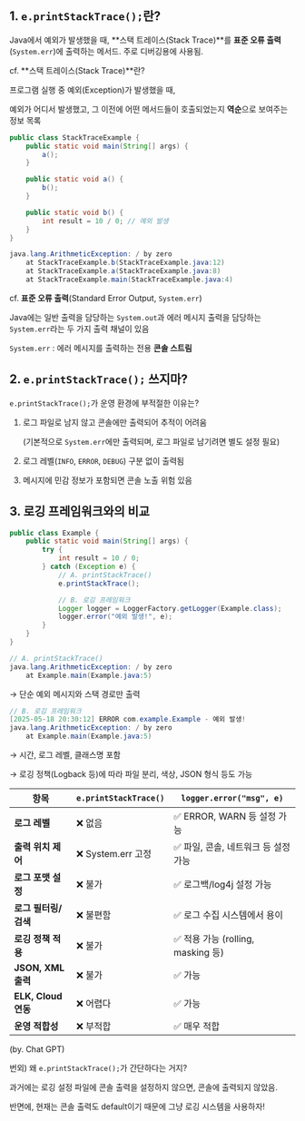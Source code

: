 ## 1. `e.printStackTrace();`란?

Java에서 예외가 발생했을 때, **스택 트레이스(Stack Trace)**를 **표준 오류 출력**(`System.err`)에 출력하는 메서드. 주로 디버깅용에 사용됨.

cf. **스택 트레이스(Stack Trace)**란?

프로그램 실행 중 예외(Exception)가 발생했을 때,

예외가 어디서 발생했고, 그 이전에 어떤 메서드들이 호출되었는지 **역순**으로 보여주는 정보 목록

```java
public class StackTraceExample {
    public static void main(String[] args) {
        a();
    }

    public static void a() {
        b();
    }

    public static void b() {
        int result = 10 / 0; // 예외 발생
    }
}
```

```java
java.lang.ArithmeticException: / by zero
	at StackTraceExample.b(StackTraceExample.java:12)
	at StackTraceExample.a(StackTraceExample.java:8)
	at StackTraceExample.main(StackTraceExample.java:4)
```

cf. **표준 오류 출력**(Standard Error Output, `System.err`)

Java에는 일반 출력을 담당하는 `System.out`과 에러 메시지 출력을 담당하는 `System.err`라는 두 가지 출력 채널이 있음

`System.err` : 에러 메시지를 출력하는 전용 **콘솔 스트림**

## 2. `e.printStackTrace();` 쓰지마?

`e.printStackTrace();`가 운영 환경에 부적절한 이유는?

1. 로그 파일로 남지 않고 콘솔에만 출력되어 추적이 어려움

   (기본적으로 `System.err`에만 출력되며, 로그 파일로 남기려면 별도 설정 필요)

2. 로그 레벨(`INFO`, `ERROR`, `DEBUG`) 구분 없이 출력됨
3. 메시지에 민감 정보가 포함되면 콘솔 노출 위험 있음

## 3. 로깅 프레임워크와의 비교

```java
public class Example {
    public static void main(String[] args) {
        try {
            int result = 10 / 0;
        } catch (Exception e) {
            // A. printStackTrace()
            e.printStackTrace();

            // B. 로깅 프레임워크
            Logger logger = LoggerFactory.getLogger(Example.class);
            logger.error("예외 발생!", e);
        }
    }
}

```

```java
// A. printStackTrace()
java.lang.ArithmeticException: / by zero
	at Example.main(Example.java:5)
```

→ 단순 예외 메시지와 스택 경로만 출력

```java
// B. 로깅 프레임워크
[2025-05-18 20:30:12] ERROR com.example.Example - 예외 발생!
java.lang.ArithmeticException: / by zero
	at Example.main(Example.java:5)
```

→ 시간, 로그 레벨, 클래스명 포함

→ 로깅 정책(Logback 등)에 따라 파일 분리, 색상, JSON 형식 등도 가능

| 항목 | `e.printStackTrace()` | `logger.error("msg", e)` |
| --- | --- | --- |
| **로그 레벨** | ❌ 없음 | ✅ ERROR, WARN 등 설정 가능 |
| **출력 위치 제어** | ❌ System.err 고정 | ✅ 파일, 콘솔, 네트워크 등 설정 가능 |
| **로그 포맷 설정** | ❌ 불가 | ✅ 로그백/log4j 설정 가능 |
| **로그 필터링/검색** | ❌ 불편함 | ✅ 로그 수집 시스템에서 용이 |
| **로깅 정책 적용** | ❌ 불가 | ✅ 적용 가능 (rolling, masking 등) |
| **JSON, XML 출력** | ❌ 불가 | ✅ 가능 |
| **ELK, Cloud 연동** | ❌ 어렵다 | ✅ 가능 |
| **운영 적합성** | ❌ 부적합 | ✅ 매우 적합 |
(by. Chat GPT) 

번외) 왜 `e.printStackTrace();`가 간단하다는 거지?

과거에는 로깅 설정 파일에 콘솔 출력을 설정하지 않으면, 콘솔에 출력되지 않았음.

반면에, 현재는 콘솔 출력도 default이기 때문에 그냥 로깅 시스템을 사용하자!